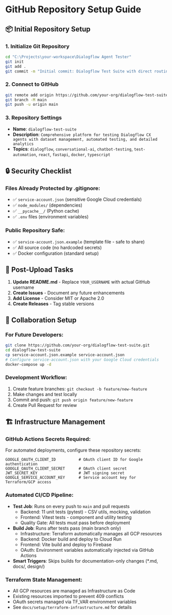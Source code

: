 # GitHub Repository Setup Guide

## 📦 **Initial Repository Setup**

### **1. Initialize Git Repository**
```bash
cd "C:\Projects\your-workspace\Dialogflow Agent Tester"
git init
git add .
git commit -m "Initial commit: Dialogflow Test Suite with direct routing"
```

### **2. Connect to GitHub**
```bash
git remote add origin https://github.com/your-org/dialogflow-test-suite.git
git branch -M main
git push -u origin main
```

### **3. Repository Settings**
- **Name**: `dialogflow-test-suite`
- **Description**: `Comprehensive platform for testing Dialogflow CX agents with dataset management, automated testing, and detailed analytics`
- **Topics**: `dialogflow`, `conversational-ai`, `chatbot-testing`, `test-automation`, `react`, `fastapi`, `docker`, `typescript`

## 🔒 **Security Checklist**

### **Files Already Protected by .gitignore:**
- ✅ `service-account.json` (sensitive Google Cloud credentials)
- ✅ `node_modules/` (dependencies)
- ✅ `__pycache__/` (Python cache)
- ✅ `.env` files (environment variables)

### **Public Repository Safe:**
- ✅ `service-account.json.example` (template file - safe to share)
- ✅ All source code (no hardcoded secrets)
- ✅ Docker configuration (standard setup)

## 📝 **Post-Upload Tasks**

1. **Update README.md** - Replace `YOUR_USERNAME` with actual GitHub username
2. **Create Issues** - Document any future enhancements
3. **Add License** - Consider MIT or Apache 2.0
4. **Create Releases** - Tag stable versions

## 🚀 **Collaboration Setup**

### **For Future Developers:**
```bash
git clone https://github.com/your-org/dialogflow-test-suite.git
cd dialogflow-test-suite
cp service-account.json.example service-account.json
# Configure service-account.json with your Google Cloud credentials
docker-compose up -d
```

### **Development Workflow:**
1. Create feature branches: `git checkout -b feature/new-feature`
2. Make changes and test locally
3. Commit and push: `git push origin feature/new-feature`
4. Create Pull Request for review

## 🏗️ **Infrastructure Management**

### **GitHub Actions Secrets Required:**
For automated deployments, configure these repository secrets:

```
GOOGLE_OAUTH_CLIENT_ID          # OAuth client ID for Google authentication
GOOGLE_OAUTH_CLIENT_SECRET      # OAuth client secret
JWT_SECRET_KEY                  # JWT signing secret
GOOGLE_SERVICE_ACCOUNT_KEY      # Service account key for Terraform/GCP access
```

### **Automated CI/CD Pipeline:**
- **Test Job**: Runs on every push to `main` and pull requests
  - Backend: 11 unit tests (pytest) - CSV utils, mocking, validation
  - Frontend: Vitest tests - component and utility testing
  - Quality Gate: All tests must pass before deployment
- **Build Job**: Runs after tests pass (main branch only)
  - Infrastructure: Terraform automatically manages all GCP resources  
  - Backend: Docker build and deploy to Cloud Run
  - Frontend: Vite build and deploy to Firebase
  - OAuth: Environment variables automatically injected via GitHub Actions
- **Smart Triggers**: Skips builds for documentation-only changes (*.md, docs/, design/)

### **Terraform State Management:**
- All GCP resources are managed as Infrastructure as Code
- Existing resources imported to prevent 409 conflicts
- OAuth secrets managed via TF_VAR environment variables
- See `docs/setup/terraform-infrastructure.md` for details
